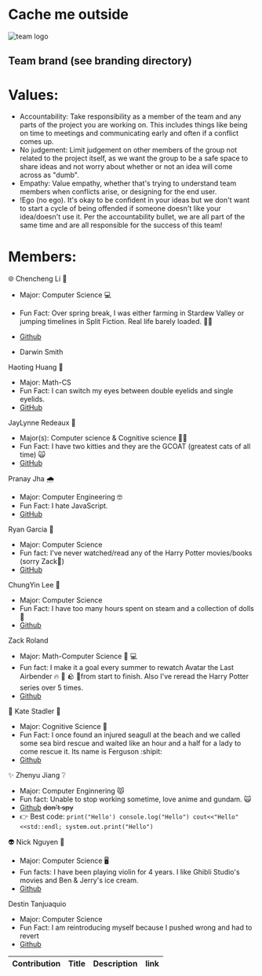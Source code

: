 # Cache me outside

![team logo](branding/logo.png)

## Team brand (see branding directory)

# Values:
- Accountability: Take responsibility as a member of the team and any parts of the project you are working on. This includes things like being on time to meetings and communicating early and often if a conflict comes up.
- No judgement: Limit judgement on other members of the group not related to the project itself, as we want the group to be a safe space to share ideas and not worry about whether or not an idea will come across as "dumb". 
- Empathy: Value empathy, whether that's trying to understand team members when conflicts arise, or designing for the end user.
- !Ego (no ego). It's okay to be confident in your ideas but we don't want to start a cycle of being offended if someone doesn't like your idea/doesn't use it. Per the accountability bullet, we are all part of the same time and are all responsible for the success of this team! 
  
# Members:
🌐 Chencheng Li 🌌
- Major: Computer Science :computer:
- Fun Fact: Over spring break, I was either farming in Stardew Valley or jumping timelines in Split Fiction. Real life barely loaded. 🌾🌀
- [Github](https://github.com/chencheng-li)

- Darwin Smith
  
Haoting Huang 🍔
- Major: Math-CS
- Fun Fact: I can switch my eyes between double eyelids and single eyelids.
- [GitHub](https://github.com/sssssrrt01)
  
JayLynne Redeaux 👺
- Major(s): Computer science & Cognitive science 😮‍💨
- Fun Fact: I have two kitties and they are the GCOAT (greatest cats of all time) 🙀
- [GitHub](https://github.com/Jredeaux1)

Pranay Jha 🌧️
- Major: Computer Engineering 🤓
- Fun Fact: I hate JavaScript.
- [GitHub](https://github.com/psjcodes)

Ryan Garcia 🌋
- Major: Computer Science
- Fun fact: I've never watched/read any of the Harry Potter movies/books (sorry Zack😬)
- [GitHub](https://github.com/ryanrgarcia)

ChungYin Lee :space_invader: 
- Major: Computer Science
- Fun Fact: I have too many hours spent on steam and a collection of dolls :bear:
- [Github](https://github.com/LCY0502)
  
Zack Roland 
- Major: Math-Computer Science 🧮 💻
- Fun fact: I make it a goal every summer to rewatch Avatar the Last Airbender 🔥 :ocean: :rock: 💨from start to finish. Also I've reread the Harry Potter series over 5 times.
- [Github](https://github.com/ZackRoland)

:octopus: Kate Stadler :shell:
- Major: Cognitive Science :brain:
- Fun Fact: I once found an injured seagull at the beach and we called some sea bird rescue and waited like an hour and a half for a lady to come rescue it. Its name is Ferguson :shipit:
- [Github](https://github.com/kstad21)


:sparkles: Zhenyu Jiang :grey_question:
- Major: Computer Enginnering :pouting_cat:
- Fun fact: Unable to stop working sometime, love anime and gundam. :scream_cat:
- [Github](https://github.com/XDawn66)  	~~don't spy~~
- :point_right: Best code: ```print("Hello') console.log("Hello") cout<<"Hello"<<std::endl; system.out.print("Hello")``` 

👽 Nick Nguyen 🏰
- Major: Computer Science 🖥️
- Fun facts: I have been playing violin for 4 years. I like Ghibli Studio's movies and Ben & Jerry's ice cream.
- [Github](https://github.com/nicknguyen0201)

Destin Tanjuaquio
- Major: Computer Science
- Fun Fact: I am reintroducing myself because I pushed wrong and had to revert
- [Github](https://github.com/desticle)

| Contribution | Title | Description | link |
| ----------- | ----------- | ----------- | ----------- |
